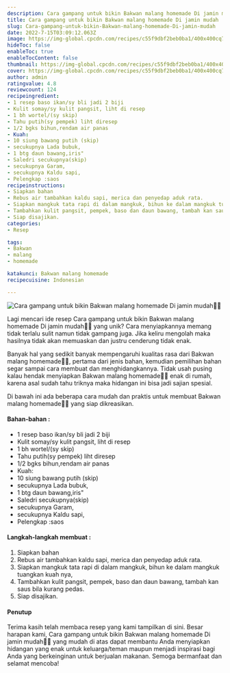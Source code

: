 ```yaml
---
description: Cara gampang untuk bikin Bakwan malang homemade Di jamin mudah"
title: Cara gampang untuk bikin Bakwan malang homemade Di jamin mudah
slug: Cara-gampang-untuk-bikin-Bakwan-malang-homemade-Di-jamin-mudah
date: 2022-7-15T03:09:12.063Z
image: https://img-global.cpcdn.com/recipes/c55f9dbf2beb0ba1/400x400cq70/photo.jpg
hideToc: false
enableToc: true
enableTocContent: false
thumbnail: https://img-global.cpcdn.com/recipes/c55f9dbf2beb0ba1/400x400cq70/photo.jpg
cover: https://img-global.cpcdn.com/recipes/c55f9dbf2beb0ba1/400x400cq70/photo.jpg
author: admin
ratingvalue: 4.8
reviewcount: 124
recipeingredient:
- 1 resep baso ikan/sy bli jadi 2 biji
- Kulit somay/sy kulit pangsit, liht di resep
- 1 bh wortel/(sy skip)
- Tahu putih(sy pempek) liht diresep
- 1/2 bgks bihun,rendam air panas
- Kuah:
- 10 siung bawang putih (skip)
- secukupnya Lada bubuk,
- 1 btg daun bawang,iris"
- Saledri secukupnya(skip)
- secukupnya Garam,
- secukupnya Kaldu sapi,
- Pelengkap :saos
recipeinstructions:
- Siapkan bahan
- Rebus air tambahkan kaldu sapi, merica dan penyedap aduk rata.
- Siapkan mangkuk tata rapi di dalam mangkuk, bihun ke dalam mangkuk tuangkan kuah nya,
- Tambahkan kulit pangsit, pempek, baso dan daun bawang, tambah kan saus bila kurang pedas.
- Siap disajikan.
categories:
- Resep

tags:
- Bakwan
- malang
- homemade

katakunci: Bakwan malang homemade
recipecuisine: Indonesian

---
```


![Cara gampang untuk bikin Bakwan malang homemade Di jamin mudah👩‍🍳](https://img-global.cpcdn.com/recipes/c55f9dbf2beb0ba1/400x400cq70/photo.jpg)

Lagi mencari ide resep Cara gampang untuk bikin Bakwan malang homemade Di jamin mudah👩‍🍳 yang unik? Cara menyiapkannya memang tidak terlalu sulit namun tidak gampang juga. Jika keliru mengolah maka hasilnya tidak akan memuaskan dan justru cenderung tidak enak.

Banyak hal yang sedikit banyak mempengaruhi kualitas rasa dari Bakwan malang homemade👩‍🍳, pertama dari jenis bahan, kemudian pemilihan bahan segar sampai cara membuat dan menghidangkannya. Tidak usah pusing kalau hendak menyiapkan Bakwan malang homemade👩‍🍳 enak di rumah, karena asal sudah tahu triknya maka hidangan ini bisa jadi sajian spesial.

Di bawah ini ada beberapa cara mudah dan praktis untuk membuat Bakwan malang homemade👩‍🍳 yang siap dikreasikan.

<!--inarticleads1-->

#### Bahan-bahan :

- 1 resep baso ikan/sy bli jadi 2 biji
- Kulit somay/sy kulit pangsit, liht di resep
- 1 bh wortel/(sy skip)
- Tahu putih(sy pempek) liht diresep
- 1/2 bgks bihun,rendam air panas
- Kuah:
- 10 siung bawang putih (skip)
- secukupnya Lada bubuk,
- 1 btg daun bawang,iris"
- Saledri secukupnya(skip)
- secukupnya Garam,
- secukupnya Kaldu sapi,
- Pelengkap :saos

<!--inarticleads2-->

#### Langkah-langkah membuat :

1. Siapkan bahan
1. Rebus air tambahkan kaldu sapi, merica dan penyedap aduk rata.
1. Siapkan mangkuk tata rapi di dalam mangkuk, bihun ke dalam mangkuk tuangkan kuah nya,
1. Tambahkan kulit pangsit, pempek, baso dan daun bawang, tambah kan saus bila kurang pedas.
1. Siap disajikan.

#### Penutup

Terima kasih telah membaca resep yang kami tampilkan di sini. Besar harapan kami, Cara gampang untuk bikin Bakwan malang homemade Di jamin mudah👩‍🍳 yang mudah di atas dapat membantu Anda menyiapkan hidangan yang enak untuk keluarga/teman maupun menjadi inspirasi bagi Anda yang berkeinginan untuk berjualan makanan. Semoga bermanfaat dan selamat mencoba!